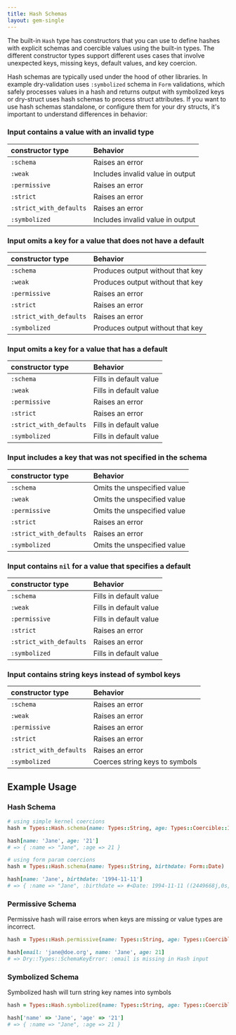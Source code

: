 ```yaml
---
title: Hash Schemas
layout: gem-single
---
```


The built-in `Hash` type has constructors that you can use to define hashes with explicit schemas and coercible values using the built-in types. The different constructor types support different uses cases that involve unexpected keys, missing keys, default values, and key coercion.

Hash schemas are typically used under the hood of other libraries. In example dry-validation uses `:symbolized` schema in `Form` validations, which safely processes values in a hash and returns output with symbolized keys or dry-struct uses hash schemas to process struct attributes. If you want to use hash schemas standalone, or configure them for your dry structs, it's important to understand differences in behavior:

### Input contains a value with an invalid type

| constructor type      | Behavior                         |
| :----                 | :---                             |
| `:schema`               | Raises an error                  |
| `:weak`                 | Includes invalid value in output |
| `:permissive`           | Raises an error                  |
| `:strict`               | Raises an error                  |
| `:strict_with_defaults` | Raises an error                  |
| `:symbolized`           | Includes invalid value in output |

### Input omits a key for a value that does not have a default

| constructor type      | Behavior                         |
| :----                 | :---                             |
| `:schema`               | Produces output without that key |
| `:weak`                 | Produces output without that key |
| `:permissive`           | Raises an error                  |
| `:strict`               | Raises an error                  |
| `:strict_with_defaults` | Raises an error                  |
| `:symbolized`           | Produces output without that key |

### Input omits a key for a value that has a default

| constructor type      | Behavior               |
| :----                 | :---                   |
| `:schema`               | Fills in default value |
| `:weak`                 | Fills in default value |
| `:permissive`           | Raises an error        |
| `:strict`               | Raises an error        |
| `:strict_with_defaults` | Fills in default value |
| `:symbolized`           | Fills in default value |

### Input includes a key that was not specified in the schema

| constructor type      | Behavior                    |
| :----                 | :---                        |
| `:schema`               | Omits the unspecified value |
| `:weak`                 | Omits the unspecified value |
| `:permissive`           | Omits the unspecified value |
| `:strict`               | Raises an error             |
| `:strict_with_defaults` | Raises an error             |
| `:symbolized`           | Omits the unspecified value |

### Input contains `nil` for a value that specifies a default

| constructor type      | Behavior               |
| :----                 | :---                   |
| `:schema`               | Fills in default value |
| `:weak`                 | Fills in default value |
| `:permissive`           | Fills in default value |
| `:strict`               | Raises an error        |
| `:strict_with_defaults` | Raises an error        |
| `:symbolized`           | Fills in default value |

### Input contains string keys instead of symbol keys

| constructor type      | Behavior                       |
| :----                 | :---                           |
| `:schema`               | Raises an error                |
| `:weak`                 | Raises an error                |
| `:permissive`           | Raises an error                |
| `:strict`               | Raises an error                |
| `:strict_with_defaults` | Raises an error                |
| `:symbolized`           | Coerces string keys to symbols |

## Example Usage

### Hash Schema

``` ruby
# using simple kernel coercions
hash = Types::Hash.schema(name: Types::String, age: Types::Coercible::Int)

hash[name: 'Jane', age: '21']
# => { :name => "Jane", :age => 21 }

# using form param coercions
hash = Types::Hash.schema(name: Types::String, birthdate: Form::Date)

hash[name: 'Jane', birthdate: '1994-11-11']
# => { :name => "Jane", :birthdate => #<Date: 1994-11-11 ((2449668j,0s,0n),+0s,2299161j)> }
```

### Permissive Schema

Permissive hash will raise errors when keys are missing or value types are incorrect.

``` ruby
hash = Types::Hash.permissive(name: Types::String, age: Types::Coercible::Int)

hash[email: 'jane@doe.org', name: 'Jane', age: 21]
# => Dry::Types::SchemaKeyError: :email is missing in Hash input
```

### Symbolized Schema

Symbolized hash will turn string key names into symbols

``` ruby
hash = Types::Hash.symbolized(name: Types::String, age: Types::Coercible::Int)

hash['name' => 'Jane', 'age' => '21']
# => { :name => "Jane", :age => 21 }
```
